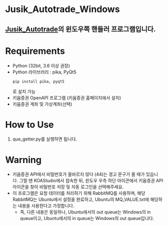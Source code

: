 Jusik_Autotrade_Windows
=======================


[Jusik_Autotrade](https://github.com/LuterGS/Jusik_Autotrade "Jusik_Autotrade")의 윈도우쪽 핸들러 프로그램입니다.
----

# Requirements
* Python (32bit, 3.6 이상 권장)
* Python 라이브러리 : pika, PyQt5 
    ```shell   
    pip install pika, pyqt5
  ```
  로 설치 가능
* 키움증권 OpenAPI 프로그램 (키움증권 홈페이지에서 설치)
* 키움증권 계좌 및 가상계좌(선택)


# How to Use
1. que_getter.py를 실행하면 됩니다.


# Warning
* 키움증권 API에서 비밀번호가 올바르지 않다 (44)는 경고 문구가 올 때가 있습니다. 그럴 땐 KOAStudio에서 접속한 뒤, 윈도우 우측 하단 아이콘에서 키움증권 API 아이콘을 찾아 비밀번호 저장 및 자동 로그인을 선택해주세요.
* 이 프로그램은 요청 데이터를 처리하기 위해 RabbitMQ를 사용하며, 해당 RabbitMQ는 Ubuntu에서 설정을 완료하고, Ubuntu의 MQ_VALUE.txt에 해당하는 내용을 사용한다고 가정합니다.
    * 즉, 다른 내용은 동일하나, Ubuntu에서의 out queue는 Windows의 in queue이고, Ubuntu에서의 in queue는 Windows의 out queue입니다.